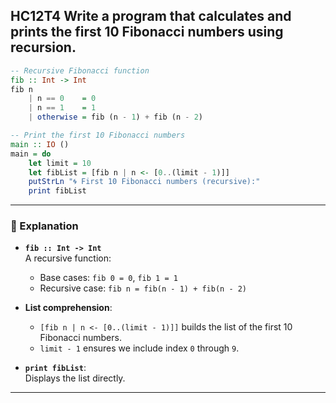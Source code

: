HC12T4
Write a program that calculates and prints the first 10 Fibonacci numbers using recursion.
---



```haskell
-- Recursive Fibonacci function
fib :: Int -> Int
fib n
    | n == 0    = 0
    | n == 1    = 1
    | otherwise = fib (n - 1) + fib (n - 2)

-- Print the first 10 Fibonacci numbers
main :: IO ()
main = do
    let limit = 10
    let fibList = [fib n | n <- [0..(limit - 1)]]
    putStrLn "🌀 First 10 Fibonacci numbers (recursive):"
    print fibList
```

---

### 🧠 Explanation

- **`fib :: Int -> Int`**  
  A recursive function:
  - Base cases: `fib 0 = 0`, `fib 1 = 1`
  - Recursive case: `fib n = fib(n - 1) + fib(n - 2)`

- **List comprehension**:  
  - `[fib n | n <- [0..(limit - 1)]]` builds the list of the first 10 Fibonacci numbers.
  - `limit - 1` ensures we include index `0` through `9`.

- **`print fibList`**:  
  Displays the list directly.

---

